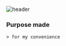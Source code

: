 ![header](https://capsule-render.vercel.app/api?type=cylinder&text=Elevue&color=random&desc=Tools%20for%20managing%20servers&&animation=fadeIn&fontAlign=30&descAlign=70&height=200&fontAlignY=50&descAlignY=50&descSize=30)

### Purpose made
```
> for my convenience
```
